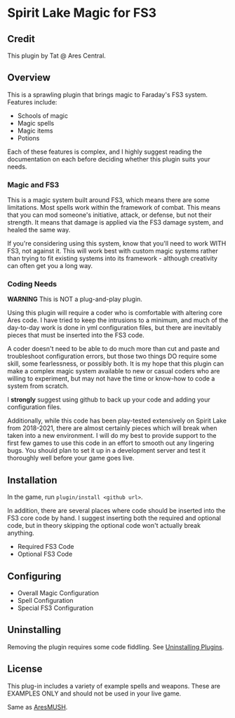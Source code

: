 # Spirit Lake Magic for FS3

## Credit
This plugin by Tat @ Ares Central.

## Overview

This is a sprawling plugin that brings magic to Faraday's FS3 system. Features include:

- Schools of magic
- Magic spells
- Magic items
- Potions

Each of these features is complex, and I highly suggest reading the documentation on each before deciding whether this plugin suits your needs.

### Magic and FS3

This is a magic system built around FS3, which means there are some limitations. Most spells work within the framework of combat. This means that you can mod someone's initiative, attack, or defense, but not their strength. It means that damage is applied via the FS3 damage system, and healed the same way.

If you're considering using this system, know that you'll need to work WITH FS3, not against it. This will work best with custom magic systems rather than trying to fit existing systems into its framework - although creativity can often get you a long way.

### Coding Needs

**WARNING**
This is NOT a plug-and-play plugin.

Using this plugin will require a coder who is comfortable with altering core Ares code. I have tried to keep the intrusions to a minimum, and much of the day-to-day work is done in yml configuration files, but there are inevitably pieces that must be inserted into the FS3 code.

A coder doesn't need to be able to do much more than cut and paste and troubleshoot configuration errors, but those two things DO require some skill, some fearlessness, or possibly both. It is my hope that this plugin can make a complex magic system available to new or casual coders who are willing to experiment, but may not have the time or know-how to code a system from scratch.

I **strongly** suggest using github to back up your code and adding your configuration files.

Additionally, while this code has been play-tested extensively on Spirit Lake from 2018-2021, there are almost certainly pieces which will break when taken into a new environment. I will do my best to provide support to the first few games to use this code in an effort to smooth out any lingering bugs. You should plan to set it up in a development server and test it thoroughly well before your game goes live.

## Installation
In the game, run `plugin/install <github url>`.

In addition, there are several places where code should be inserted into the FS3 core code by hand. I suggest inserting both the required and optional code, but in theory skipping the optional code won't actually break anything.

- Required FS3 Code
- Optional FS3 Code

## Configuring

- Overall Magic Configuration
- Spell Configuration
- Special FS3 Configuration

## Uninstalling

Removing the plugin requires some code fiddling.  See [Uninstalling Plugins](https://www.aresmush.com/tutorials/code/extras.html#uninstalling-plugins).


## License
This plug-in includes a variety of example spells and weapons. These are EXAMPLES ONLY and should not be used in your live game.

Same as [AresMUSH](https://aresmush.com/license).
